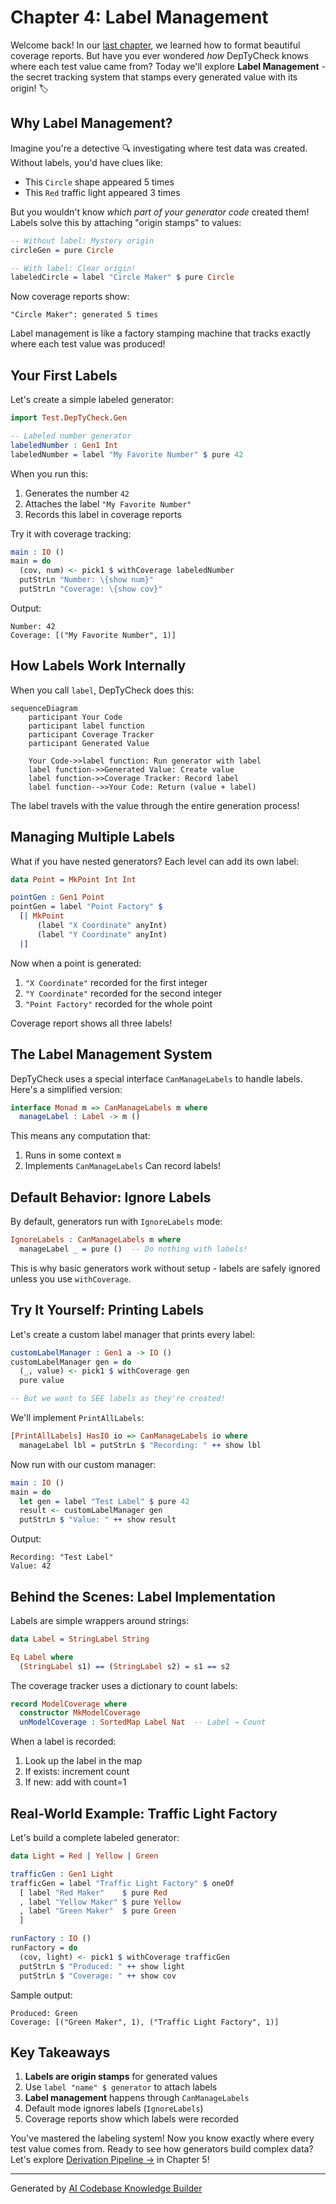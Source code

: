 # Chapter 4: Label Management

Welcome back! In our [last chapter](03_output_pipelines_.md), we learned how to format beautiful coverage reports. But have you ever wondered *how* DepTyCheck knows where each test value came from? Today we'll explore **Label Management** - the secret tracking system that stamps every generated value with its origin! 🏷️

## Why Label Management?

Imagine you're a detective 🔍 investigating where test data was created. Without labels, you'd have clues like:
- This `Circle` shape appeared 5 times
- This `Red` traffic light appeared 3 times

But you wouldn't know *which part of your generator code* created them! Labels solve this by attaching "origin stamps" to values:

```idris
-- Without label: Mystery origin
circleGen = pure Circle

-- With label: Clear origin!
labeledCircle = label "Circle Maker" $ pure Circle
```

Now coverage reports show:
```
"Circle Maker": generated 5 times
```

Label management is like a factory stamping machine that tracks exactly where each test value was produced!

## Your First Labels

Let's create a simple labeled generator:

```idris
import Test.DepTyCheck.Gen

-- Labeled number generator
labeledNumber : Gen1 Int
labeledNumber = label "My Favorite Number" $ pure 42
```

When you run this:
1. Generates the number `42`
2. Attaches the label `"My Favorite Number"`
3. Records this label in coverage reports

Try it with coverage tracking:

```idris
main : IO ()
main = do
  (cov, num) <- pick1 $ withCoverage labeledNumber
  putStrLn "Number: \{show num}"
  putStrLn "Coverage: \{show cov}"
```

Output:
```
Number: 42
Coverage: [("My Favorite Number", 1)]
```

## How Labels Work Internally

When you call `label`, DepTyCheck does this:

```mermaid
sequenceDiagram
    participant Your Code
    participant label function
    participant Coverage Tracker
    participant Generated Value
    
    Your Code->>label function: Run generator with label
    label function->>Generated Value: Create value
    label function->>Coverage Tracker: Record label
    label function-->>Your Code: Return (value + label)
```

The label travels with the value through the entire generation process!

## Managing Multiple Labels

What if you have nested generators? Each level can add its own label:

```idris
data Point = MkPoint Int Int

pointGen : Gen1 Point
pointGen = label "Point Factory" $ 
  [| MkPoint 
      (label "X Coordinate" anyInt) 
      (label "Y Coordinate" anyInt) 
  |]
```

Now when a point is generated:
1. `"X Coordinate"` recorded for the first integer
2. `"Y Coordinate"` recorded for the second integer
3. `"Point Factory"` recorded for the whole point

Coverage report shows all three labels!

## The Label Management System

DepTyCheck uses a special interface `CanManageLabels` to handle labels. Here's a simplified version:

```idris
interface Monad m => CanManageLabels m where
  manageLabel : Label -> m ()
```

This means any computation that:
1. Runs in some context `m`
2. Implements `CanManageLabels`
Can record labels!

## Default Behavior: Ignore Labels

By default, generators run with `IgnoreLabels` mode:

```idris
IgnoreLabels : CanManageLabels m where
  manageLabel _ = pure ()  -- Do nothing with labels!
```

This is why basic generators work without setup - labels are safely ignored unless you use `withCoverage`.

## Try It Yourself: Printing Labels

Let's create a custom label manager that prints every label:

```idris
customLabelManager : Gen1 a -> IO ()
customLabelManager gen = do
  (_, value) <- pick1 $ withCoverage gen
  pure value

-- But we want to SEE labels as they're created!
```

We'll implement `PrintAllLabels`:

```idris
[PrintAllLabels] HasIO io => CanManageLabels io where
  manageLabel lbl = putStrLn $ "Recording: " ++ show lbl
```

Now run with our custom manager:

```idris
main : IO ()
main = do
  let gen = label "Test Label" $ pure 42
  result <- customLabelManager gen
  putStrLn $ "Value: " ++ show result
```

Output:
```
Recording: "Test Label"
Value: 42
```

## Behind the Scenes: Label Implementation

Labels are simple wrappers around strings:

```idris
data Label = StringLabel String

Eq Label where
  (StringLabel s1) == (StringLabel s2) = s1 == s2
```

The coverage tracker uses a dictionary to count labels:

```idris
record ModelCoverage where
  constructor MkModelCoverage
  unModelCoverage : SortedMap Label Nat  -- Label → Count
```

When a label is recorded:
1. Look up the label in the map
2. If exists: increment count
3. If new: add with count=1

## Real-World Example: Traffic Light Factory

Let's build a complete labeled generator:

```idris
data Light = Red | Yellow | Green

trafficGen : Gen1 Light
trafficGen = label "Traffic Light Factory" $ oneOf
  [ label "Red Maker"    $ pure Red
  , label "Yellow Maker" $ pure Yellow
  , label "Green Maker"  $ pure Green
  ]

runFactory : IO ()
runFactory = do
  (cov, light) <- pick1 $ withCoverage trafficGen
  putStrLn $ "Produced: " ++ show light
  putStrLn $ "Coverage: " ++ show cov
```

Sample output:
```
Produced: Green
Coverage: [("Green Maker", 1), ("Traffic Light Factory", 1)]
```

## Key Takeaways

1. **Labels are origin stamps** for generated values
2. Use `label "name" $ generator` to attach labels
3. **Label management** happens through `CanManageLabels`
4. Default mode ignores labels (`IgnoreLabels`)
5. Coverage reports show which labels were recorded

You've mastered the labeling system! Now you know exactly where every test value comes from. Ready to see how generators build complex data? Let's explore [Derivation Pipeline →](05_derivation_pipeline_.md) in Chapter 5!

---

Generated by [AI Codebase Knowledge Builder](https://github.com/The-Pocket/Tutorial-Codebase-Knowledge)